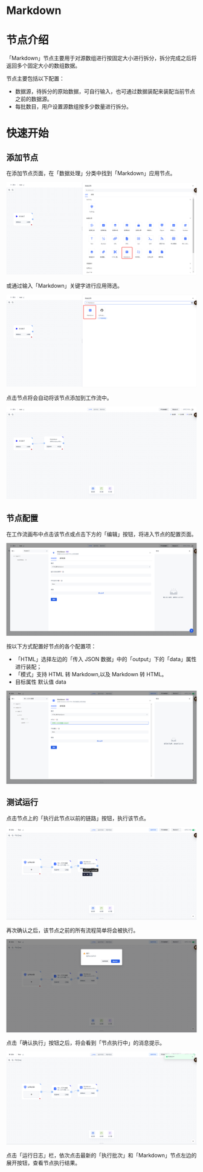 # Markdown

# 节点介绍

「Markdown」节点主要用于对源数组进行按固定大小进行拆分，拆分完成之后将返回多个固定大小的数组数据。

节点主要包括以下配置：

- 数据源，待拆分的原始数据，可自行输入，也可通过数据装配来装配当前节点之前的数据源。
- 每批数目，用户设置源数组按多少数量进行拆分。

# 快速开始

## 添加节点

在添加节点页面，在「数据处理」分类中找到「Markdown」应用节点。

![](../static/Pq4ubIO8loqEnaxC5h2ciJcFnzX.png)

或通过输入「Markdown」关键字进行应用筛选。

![](../static/Z8q2bI6hqodKZGxjhWAcEKovnzc.png)

点击节点将会自动将该节点添加到工作流中。

![](../static/Zyu0bAQzeoPXELxBkeGc9LesnsH.png)

## 节点配置

在工作流画布中点击该节点或点击下方的「编辑」按钮，将进入节点的配置页面。

![](../static/EPxPbVZqQog7J6xhWfmcgTMjn9u.png)

按以下方式配置好节点的各个配置项：

- 「HTML」选择左边的「传入 JSON 数据」中的「output」下的「data」属性进行装配；
- 「模式」支持 HTML 转 Markdown,以及 Markdown 转 HTML。
- 目标属性 默认值 data

![](../static/VqAibaP1Ko1hWUxVGWDcAjDrnXc.png)

## 测试运行

点击节点上的「执行此节点以前的链路」按钮，执行该节点。

![](../static/NxNGbTmtMo40SNxCs9icTeIynCs.png)

再次确认之后，该节点之前的所有流程简单将会被执行。

![](../static/MMo2bg1e2oqRjTxnEtNc6xkwnsb.png)

点击「确认执行」按钮之后，将会看到「节点执行中」的消息提示。

![](../static/TUiIbbUtxoCr3sxvVkUcmxvInVb.png)

点击「运行日志」栏，依次点击最新的「执行批次」和「Markdown」节点左边的展开按钮，查看节点执行结果。
